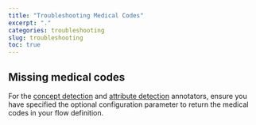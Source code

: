 ```yaml
---
title: "Troubleshooting Medical Codes"
excerpt: "."
categories: troubleshooting
slug: troubleshooting
toc: true
---
```

<!--                                                                    -->
<!-- (C) Copyright Merative US L.P. and others 2018, 2023                -->
<!--                                                                    -->
<!-- SPDX-License-Identifier: Apache-2.0                                -->
<!--                                                                    -->


## Missing medical codes

For the [concept detection](/clouddocs/annotator_concept_detection/) and [attribute detection](/clouddocs/annotator_attribute_detection/) annotators, ensure you have specified the optional configuration parameter to return the medical codes in your flow definition.
